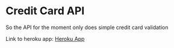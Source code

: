 # Credit Card API
So the API for the moment only does simple credit card validation

Link to heroku app: [Heroku App](https://credit1card2api3.herokuapp.com)
